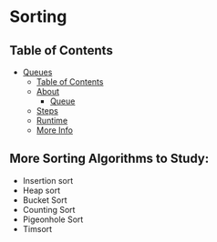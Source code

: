 # Sorting

## Table of Contents

- [Queues](#queues)
  - [Table of Contents](#table-of-contents)
  - [About](#about)
    - [Queue](#queue)
  - [Steps](#steps)
  - [Runtime](#runtime)
  - [More Info](#more-info)

## More Sorting Algorithms to Study:
- Insertion sort
- Heap sort
- Bucket Sort
- Counting Sort
- Pigeonhole Sort
- Timsort



